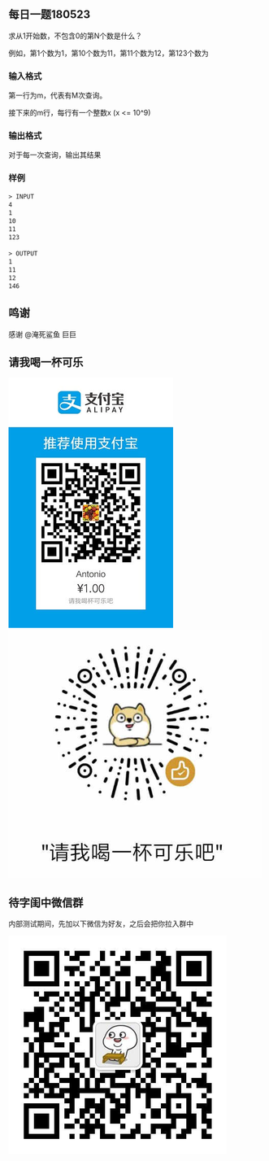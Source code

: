 ## 每日一题180523

求从1开始数，不包含0的第N个数是什么？

例如，第1个数为1，第10个数为11，第11个数为12，第123个数为

### 输入格式

第一行为m，代表有M次查询。

接下来的m行，每行有一个整数x (x <= 10^9)

### 输出格式

对于每一次查询，输出其结果

### 样例

```
> INPUT
4
1
10
11
123

> OUTPUT
1
11
12
146

```

## 鸣谢

感谢 @淹死鲨鱼 巨巨

## 请我喝一杯可乐

![](https://raw.githubusercontent.com/Inapt19/Resource/master/bonus_QR.jpg)
![](https://raw.githubusercontent.com/Inapt19/Resource/master/wechat_bonus_qr.jpg)

## 待字闺中微信群

内部测试期间，先加以下微信为好友，之后会把你拉入群中

![](https://raw.githubusercontent.com/Inapt19/Resource/master/wechat_QR.jpg)

